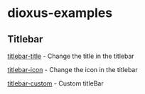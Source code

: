 # dioxus-examples

## Titlebar

[titlebar-title](/titlebar-title/src/main.rs) - Change the title in the titlebar

[titlebar-icon](/titlebar-icon/src/main.rs) - Change the icon in the titlebar

[titlebar-custom](/titlebar-custom/src/main.rs) - Custom titleBar